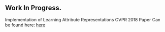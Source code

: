 ## Work In Progress.

Implementation of Learning Attribute Representations CVPR 2018
Paper Can be found here: <a href = "http://openaccess.thecvf.com/content_cvpr_2018/papers/Ak_Learning_Attribute_Representations_CVPR_2018_paper.pdf">here</a>
